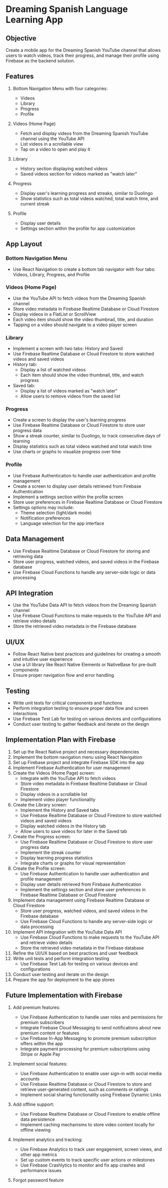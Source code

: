 # Dreaming Spanish Language Learning App

## Objective
Create a mobile app for the Dreaming Spanish YouTube channel that allows users to watch videos, track their progress, and manage their profile using Firebase as the backend solution.

## Features
1. Bottom Navigation Menu with four categories:
   - Videos
   - Library
   - Progress
   - Profile

2. Videos (Home Page)
   - Fetch and display videos from the Dreaming Spanish YouTube channel using the YouTube API
   - List videos in a scrollable view
   - Tap on a video to open and play it

3. Library
   - History section displaying watched videos
   - Saved videos section for videos marked as "watch later"

4. Progress
   - Display user's learning progress and streaks, similar to Duolingo
   - Show statistics such as total videos watched, total watch time, and current streak

5. Profile
   - Display user details
   - Settings section within the profile for app customization

## App Layout

### Bottom Navigation Menu
- Use React Navigation to create a bottom tab navigator with four tabs: Videos, Library, Progress, and Profile

### Videos (Home Page)
- Use the YouTube API to fetch videos from the Dreaming Spanish channel
- Store video metadata in Firebase Realtime Database or Cloud Firestore
- Display videos in a FlatList or ScrollView
- Each video item should show the video thumbnail, title, and duration
- Tapping on a video should navigate to a video player screen

### Library
- Implement a screen with two tabs: History and Saved
- Use Firebase Realtime Database or Cloud Firestore to store watched videos and saved videos
- History tab:
  - Display a list of watched videos
  - Each item should show the video thumbnail, title, and watch progress
- Saved tab:
  - Display a list of videos marked as "watch later"
  - Allow users to remove videos from the saved list

### Progress
- Create a screen to display the user's learning progress
- Use Firebase Realtime Database or Cloud Firestore to store user progress data
- Show a streak counter, similar to Duolingo, to track consecutive days of learning
- Display statistics such as total videos watched and total watch time
- Use charts or graphs to visualize progress over time

### Profile
- Use Firebase Authentication to handle user authentication and profile management
- Create a screen to display user details retrieved from Firebase Authentication
- Implement a settings section within the profile screen
- Store user preferences in Firebase Realtime Database or Cloud Firestore
- Settings options may include:
  - Theme selection (light/dark mode)
  - Notification preferences
  - Language selection for the app interface

## Data Management
- Use Firebase Realtime Database or Cloud Firestore for storing and retrieving data
- Store user progress, watched videos, and saved videos in the Firebase database
- Use Firebase Cloud Functions to handle any server-side logic or data processing

## API Integration
- Use the YouTube Data API to fetch videos from the Dreaming Spanish channel
- Use Firebase Cloud Functions to make requests to the YouTube API and retrieve video details
- Store the retrieved video metadata in the Firebase database

## UI/UX
- Follow React Native best practices and guidelines for creating a smooth and intuitive user experience
- Use a UI library like React Native Elements or NativeBase for pre-built components
- Ensure proper navigation flow and error handling

## Testing
- Write unit tests for critical components and functions
- Perform integration testing to ensure proper data flow and screen interactions
- Use Firebase Test Lab for testing on various devices and configurations
- Conduct user testing to gather feedback and iterate on the design

## Implementation Plan with Firebase
1. Set up the React Native project and necessary dependencies
2. Implement the bottom navigation menu using React Navigation
3. Set up Firebase project and integrate Firebase SDK into the app
4. Implement Firebase Authentication for user management
5. Create the Videos (Home Page) screen:
   - Integrate with the YouTube API to fetch videos
   - Store video metadata in Firebase Realtime Database or Cloud Firestore
   - Display videos in a scrollable list
   - Implement video player functionality
6. Create the Library screen:
   - Implement the History and Saved tabs
   - Use Firebase Realtime Database or Cloud Firestore to store watched videos and saved videos
   - Display watched videos in the History tab
   - Allow users to save videos for later in the Saved tab
7. Create the Progress screen:
   - Use Firebase Realtime Database or Cloud Firestore to store user progress data
   - Implement the streak counter
   - Display learning progress statistics
   - Integrate charts or graphs for visual representation
8. Create the Profile screen:
   - Use Firebase Authentication to handle user authentication and profile management
   - Display user details retrieved from Firebase Authentication
   - Implement the settings section and store user preferences in Firebase Realtime Database or Cloud Firestore
9. Implement data management using Firebase Realtime Database or Cloud Firestore
   - Store user progress, watched videos, and saved videos in the Firebase database
   - Use Firebase Cloud Functions to handle any server-side logic or data processing
10. Implement API integration with the YouTube Data API
    - Use Firebase Cloud Functions to make requests to the YouTube API and retrieve video details
    - Store the retrieved video metadata in the Firebase database
11. Refine the UI/UX based on best practices and user feedback
12. Write unit tests and perform integration testing
    - Use Firebase Test Lab for testing on various devices and configurations
13. Conduct user testing and iterate on the design
14. Prepare the app for deployment to the app stores

## Future Implementation with Firebase
1. Add premium features:
   - Use Firebase Authentication to handle user roles and permissions for premium subscribers
   - Integrate Firebase Cloud Messaging to send notifications about new premium content or features
   - Use Firebase In-App Messaging to promote premium subscription offers within the app
   - Integrate payment processing for premium subscriptions using Stripe or Apple Pay
2. Implement social features:
   - Use Firebase Authentication to enable user sign-in with social media accounts
   - Use Firebase Realtime Database or Cloud Firestore to store and retrieve user-generated content, such as comments or ratings
   - Implement social sharing functionality using Firebase Dynamic Links
3. Add offline support:
   - Use Firebase Realtime Database or Cloud Firestore to enable offline data persistence
   - Implement caching mechanisms to store video content locally for offline viewing
4. Implement analytics and tracking:
   - Use Firebase Analytics to track user engagement, screen views, and other app metrics
   - Set up custom events to track specific user actions or milestones
   - Use Firebase Crashlytics to monitor and fix app crashes and performance issues

5. Forgot password feature 